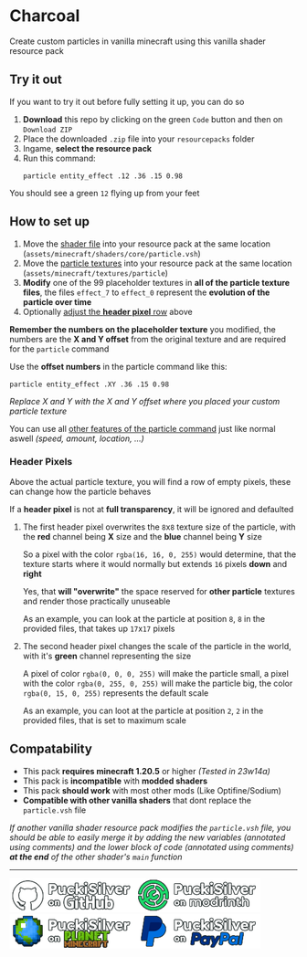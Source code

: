 # Charcoal
Create custom particles in vanilla minecraft using this vanilla shader resource pack

## Try it out
If you want to try it out before fully setting it up, you can do so

1. **Download** this repo by clicking on the green `Code` button and then on `Download ZIP`
2. Place the downloaded `.zip` file into your `resourcepacks` folder
3. Ingame, **select the resource pack**
4. Run this command:
    ```mcfunction
    particle entity_effect .12 .36 .15 0.98
    ```
You should see a green `12` flying up from your feet

## How to set up
1. Move the [shader file](assets/minecraft/shaders/core/particle.vsh) into your resource pack at the same location (`assets/minecraft/shaders/core/particle.vsh`)
2. Move the [particle textures](assets/minecraft/textures/particle) into your resource pack at the same location (`assets/minecraft/textures/particle`)
3. **Modify** one of the 99 placeholder textures in **all of the particle texture files**, the files `effect_7` to `effect_0` represent the **evolution of the particle over time**
4. Optionally [adjust the **header pixel** row](#header-pixels) above

**Remember the numbers on the placeholder texture** you modified, the numbers are the **X and Y offset** from the original texture and are required for the `particle` command

Use the **offset numbers** in the particle command like this:
```mcfunction
particle entity_effect .XY .36 .15 0.98
```
_Replace X and Y with the X and Y offset where you placed your custom particle texture_

You can use all [other features of the particle command](https://minecraft.wiki/w/Commands/particle) just like normal aswell _(speed, amount, location, ...)_

### Header Pixels
Above the actual particle texture, you will find a row of empty pixels, these can change how the particle behaves

If a **header pixel** is not at **full transparency**, it will be ignored and defaulted

1. The first header pixel overwrites the `8`x`8` texture size of the particle, with the **red** channel being **X** size and the **blue** channel being **Y** size

    So a pixel with the color `rgba(16, 16, 0, 255)` would determine, that the texture starts where it would normally but extends `16` pixels **down** and **right**

    Yes, that **will "overwrite"** the space reserved for **other particle** textures and render those practically unuseable

    As an example, you can look at the particle at position `8`, `8` in the provided files, that takes up `17`x`17` pixels

2. The second header pixel changes the scale of the particle in the world, with it's **green** channel representing the size

    A pixel of color `rgba(0, 0, 0, 255)` will make the particle small, a pixel with the color `rgba(0, 255, 0, 255)` will make the particle big, the color `rgba(0, 15, 0, 255)` represents the default scale

    As an example, you can loot at the particle at position `2`, `2` in the provided files, that is set to maximum scale

## Compatability
- This pack **requires minecraft 1.20.5** or higher _(Tested in 23w14a)_
- This pack is **incompatible** with **modded shaders**
- This pack **should work** with most other mods (Like Optifine/Sodium)
- **Compatible with other vanilla shaders** that dont replace the `particle.vsh` file

_If another vanilla shader resource pack modifies the `particle.vsh` file, you should be able to easily merge it by adding the new variables (annotated using comments) and the lower block of code (annotated using comments) **at the end** of the other shader's `main` function_

---
[![PuckiSilver on GitHub](https://raw.githubusercontent.com/PuckiSilver/static-files/main/link_logos/GitHub.png)](https://github.com/PuckiSilver)[![PuckiSilver on modrinth](https://raw.githubusercontent.com/PuckiSilver/static-files/main/link_logos/modrinth.png)](https://modrinth.com/user/PuckiSilver)[![PuckiSilver on PlanetMinecraft](https://raw.githubusercontent.com/PuckiSilver/static-files/main/link_logos/PlanetMinecraft.png)](https://planetminecraft.com/m/PuckiSilver)[![PuckiSilver on PayPal](https://raw.githubusercontent.com/PuckiSilver/static-files/main/link_logos/PayPal.png)](https://paypal.me/puckisilver)
